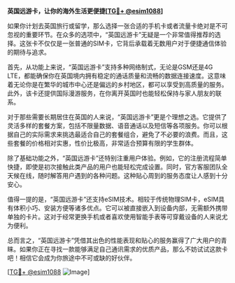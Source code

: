 **英国远游卡，让你的海外生活更便捷[[TG💪+ @esim1088](https://t.me/s/esim1088)]**

如果你计划去英国旅行或留学，那么选择一张合适的手机卡或者流量卡绝对是不可忽视的重要环节。在众多的选项中，“英国远游卡”无疑是一个非常值得推荐的选择。这张卡不仅仅是一张普通的SIM卡，它背后承载着无数用户对于便捷通信体验的期待与追求。

首先，从功能上来说，“英国远游卡”支持多种网络制式，无论是GSM还是4G LTE，都能确保你在英国境内拥有稳定的通话质量和流畅的数据连接速度。这意味着无论你是在繁华的城市中心还是偏远的乡村地区，都可以享受到高质量的服务。此外，该卡还提供国际漫游服务，在你离开英国时也能轻松保持与家人朋友的联系。

对于那些需要长期居住在英国的人来说，“英国远游卡”更是个理想之选。它提供了灵活多样的套餐方案，包括不限量数据、语音通话以及短信等各项服务。你可以根据自己的实际需求来挑选最适合自己的套餐组合，避免了不必要的浪费。而且，这些套餐的价格相对实惠，性价比极高，非常适合预算有限的学生群体。

除了基础功能之外，“英国远游卡”还特别注重用户体验。例如，它的注册流程简单快捷，即使是初次接触此类产品的用户也能轻松完成设置。同时，官方客服团队全天候在线，随时解答用户遇到的各种问题。这种贴心周到的服务态度让人感到十分安心。

值得一提的是，“英国远游卡”还支持eSIM技术。相较于传统物理SIM卡，eSIM具有体积小巧、安装方便等诸多优点。它可以被直接嵌入到设备内部，无需额外携带单独的卡片。这对于经常更换手机或者喜欢使用智能手表等可穿戴设备的人来说尤为便利。

总而言之，“英国远游卡”凭借其出色的性能表现和贴心的服务赢得了广大用户的青睐。如果你正在寻找一款能够满足自己通讯需求的优质产品，那么不妨试试这款卡吧！相信它会成为你旅途中不可或缺的好伙伴。

[[TG💪+ @esim1088](https://t.me/s/esim1088) ![Image](https://i.postimg.cc/4NQfJmqS/Snipaste-2025-05-13-00-14-12.png)]